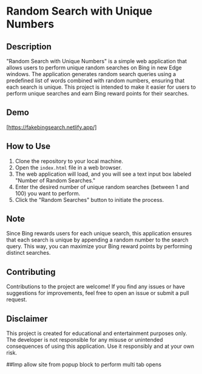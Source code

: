# Random Search with Unique Numbers

## Description

"Random Search with Unique Numbers" is a simple web application that allows users to perform unique random searches on Bing in new Edge windows. The application generates random search queries using a predefined list of words combined with random numbers, ensuring that each search is unique. This project is intended to make it easier for users to perform unique searches and earn Bing reward points for their searches.

## Demo

[https://fakebingsearch.netlify.app/]

## How to Use

1. Clone the repository to your local machine.
2. Open the `index.html` file in a web browser.
3. The web application will load, and you will see a text input box labeled "Number of Random Searches."
4. Enter the desired number of unique random searches (between 1 and 100) you want to perform.
5. Click the "Random Searches" button to initiate the process.

## Note

Since Bing rewards users for each unique search, this application ensures that each search is unique by appending a random number to the search query. This way, you can maximize your Bing reward points by performing distinct searches.
## Contributing

Contributions to the project are welcome! If you find any issues or have suggestions for improvements, feel free to open an issue or submit a pull request.

## Disclaimer

This project is created for educational and entertainment purposes only. The developer is not responsible for any misuse or unintended consequences of using this application. Use it responsibly and at your own risk.


##Imp
allow site from popup block to perform multi tab opens
